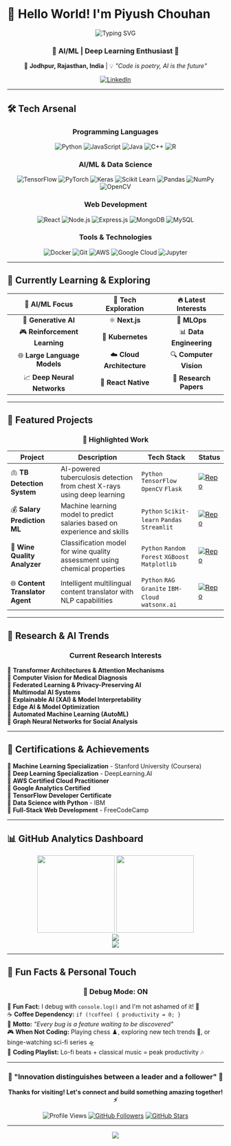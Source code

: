 # 👋 Hello World! I'm **Piyush Chouhan**

<div align="center">

![Typing SVG](https://readme-typing-svg.herokuapp.com/?font=Fira+Code&size=30&duration=3000&pause=1000&color=00D9FF&center=true&vCenter=true&width=600&lines=AI%2FML+%7C+Deep+Learning+Enthusiast;Full-Stack+Developer;Innovation+Through+Code;Building+Tomorrow's+Solutions)

</div>

<div align="center">
  
### 🚀 **AI/ML | Deep Learning Enthusiast** 🚀
📍 **Jodhpur, Rajasthan, India** | 💡 *"Code is poetry, AI is the future"*

[![LinkedIn](https://img.shields.io/badge/LinkedIn-0077B5?style=for-the-badge&logo=linkedin&logoColor=white)](https://www.linkedin.com/in/iampiyushchouhan)

</div>

---

## 🛠️ **Tech Arsenal**

<div align="center">

### **Programming Languages**
![Python](https://img.shields.io/badge/Python-14354C?style=for-the-badge&logo=python&logoColor=white)
![JavaScript](https://img.shields.io/badge/JavaScript-F7DF1E?style=for-the-badge&logo=javascript&logoColor=black)
![Java](https://img.shields.io/badge/Java-ED8B00?style=for-the-badge&logo=openjdk&logoColor=white)
![C++](https://img.shields.io/badge/C++-00599C?style=for-the-badge&logo=cplusplus&logoColor=white)
![R](https://img.shields.io/badge/R-276DC3?style=for-the-badge&logo=r&logoColor=white)

### **AI/ML & Data Science**
![TensorFlow](https://img.shields.io/badge/TensorFlow-FF6F00?style=for-the-badge&logo=tensorflow&logoColor=white)
![PyTorch](https://img.shields.io/badge/PyTorch-EE4C2C?style=for-the-badge&logo=pytorch&logoColor=white)
![Keras](https://img.shields.io/badge/Keras-D00000?style=for-the-badge&logo=keras&logoColor=white)
![Scikit Learn](https://img.shields.io/badge/scikit--learn-F7931E?style=for-the-badge&logo=scikit-learn&logoColor=white)
![Pandas](https://img.shields.io/badge/pandas-150458?style=for-the-badge&logo=pandas&logoColor=white)
![NumPy](https://img.shields.io/badge/numpy-013243?style=for-the-badge&logo=numpy&logoColor=white)
![OpenCV](https://img.shields.io/badge/opencv-5C3EE8?style=for-the-badge&logo=opencv&logoColor=white)

### **Web Development**
![React](https://img.shields.io/badge/React-20232A?style=for-the-badge&logo=react&logoColor=61DAFB)
![Node.js](https://img.shields.io/badge/Node.js-43853D?style=for-the-badge&logo=node.js&logoColor=white)
![Express.js](https://img.shields.io/badge/Express.js-404D59?style=for-the-badge&logo=express)
![MongoDB](https://img.shields.io/badge/MongoDB-4EA94B?style=for-the-badge&logo=mongodb&logoColor=white)
![MySQL](https://img.shields.io/badge/MySQL-00000F?style=for-the-badge&logo=mysql&logoColor=white)

### **Tools & Technologies**
![Docker](https://img.shields.io/badge/Docker-2496ED?style=for-the-badge&logo=docker&logoColor=white)
![Git](https://img.shields.io/badge/git-F05032?style=for-the-badge&logo=git&logoColor=white)
![AWS](https://img.shields.io/badge/AWS-232F3E?style=for-the-badge&logo=amazon-aws&logoColor=white)
![Google Cloud](https://img.shields.io/badge/Google_Cloud-4285F4?style=for-the-badge&logo=google-cloud&logoColor=white)
![Jupyter](https://img.shields.io/badge/Jupyter-F37626?style=for-the-badge&logo=jupyter&logoColor=white)

</div>

---

## 🎯 **Currently Learning & Exploring**

<div align="center">

| 🧠 **AI/ML Focus** | 🚀 **Tech Exploration** | 🔥 **Latest Interests** |
|:---:|:---:|:---:|
| 🤖 **Generative AI** | ⚛️ **Next.js** | 🦾 **MLOps** |
| 🎮 **Reinforcement Learning** | 🐳 **Kubernetes** | 📊 **Data Engineering** |
| 🌐 **Large Language Models** | ☁️ **Cloud Architecture** | 🔍 **Computer Vision** |
| 📈 **Deep Neural Networks** | 📱 **React Native** | 🧪 **Research Papers** |

</div>

---

## 💼 **Featured Projects**

<div align="center">

### 🌟 **Highlighted Work**

</div>

| Project | Description | Tech Stack | Status |
|---------|-------------|------------|--------|
| 🫁 **TB Detection System** | AI-powered tuberculosis detection from chest X-rays using deep learning | `Python` `TensorFlow` `OpenCV` `Flask` | [![Repo](https://img.shields.io/badge/GitHub-100000?style=flat&logo=github&logoColor=white)](https://github.com/iampiyushchouhan/tb-detection) |
| 💰 **Salary Prediction ML** | Machine learning model to predict salaries based on experience and skills | `Python` `Scikit-learn` `Pandas` `Streamlit` | [![Repo](https://img.shields.io/badge/GitHub-100000?style=flat&logo=github&logoColor=white)](https://github.com/iampiyushchouhan/salary-prediction) |
| 🍷 **Wine Quality Analyzer** | Classification model for wine quality assessment using chemical properties | `Python` `Random Forest` `XGBoost` `Matplotlib` | [![Repo](https://img.shields.io/badge/GitHub-100000?style=flat&logo=github&logoColor=white)](https://github.com/iampiyushchouhan/wine-quality-prediction-2) |
| 🌐 **Content Translator Agent** | Intelligent multilingual content translator with NLP capabilities | `Python` `RAG` `Granite` `IBM-Cloud` ` watsonx.ai`| [![Repo](https://img.shields.io/badge/GitHub-100000?style=flat&logo=github&logoColor=white)](https://github.com/iampiyushchouhan/Content-Translator-Agent-_IBM-Cloud) |


---

## 🔬 **Research & AI Trends**

<div align="center">

### **Current Research Interests**

</div>

🔬 **Transformer Architectures & Attention Mechanisms**  
🔬 **Computer Vision for Medical Diagnosis**  
🔬 **Federated Learning & Privacy-Preserving AI**  
🔬 **Multimodal AI Systems**  
🔬 **Explainable AI (XAI) & Model Interpretability**  
🔬 **Edge AI & Model Optimization**  
🔬 **Automated Machine Learning (AutoML)**  
🔬 **Graph Neural Networks for Social Analysis**  

---

## 📜 **Certifications & Achievements**

📜 **Machine Learning Specialization** - Stanford University (Coursera)  
📜 **Deep Learning Specialization** - DeepLearning.AI  
📜 **AWS Certified Cloud Practitioner**  
📜 **Google Analytics Certified**  
📜 **TensorFlow Developer Certificate**  
📜 **Data Science with Python** - IBM  
📜 **Full-Stack Web Development** - FreeCodeCamp  

---

## 📊 **GitHub Analytics Dashboard**

<div align="center">

<img height="180em" src="https://github-readme-stats.vercel.app/api?username=iampiyushchouhan&show_icons=true&hide_border=true&count_private=true&include_all_commits=true&theme=tokyonight&bg_color=0D1117&title_color=00D9FF&text_color=FFFFFF&icon_color=00D9FF" />
<img height="180em" src="https://github-readme-stats.vercel.app/api/top-langs/?username=iampiyushchouhan&layout=compact&hide_border=true&theme=tokyonight&bg_color=0D1117&title_color=00D9FF&text_color=FFFFFF" />

</div>

<div align="center">

<img src="https://github-readme-streak-stats.herokuapp.com/?user=iampiyushchouhan&theme=tokyonight&hide_border=true&background=0D1117&stroke=00D9FF&ring=00D9FF&fire=00D9FF&currStreakNum=FFFFFF&sideNums=FFFFFF&currStreakLabel=00D9FF&sideLabels=FFFFFF&dates=FFFFFF" />

</div>

<div align="center">

<img src="https://github-readme-activity-graph.vercel.app/graph?username=iampiyushchouhan&bg_color=0D1117&color=00D9FF&line=00D9FF&point=FFFFFF&area=true&hide_border=true" />

</div>

---

## 🎉 **Fun Facts & Personal Touch**

<div align="center">

### 🐛 **Debug Mode: ON**

</div>

🎯 **Fun Fact:** I debug with `console.log()` and I'm not ashamed of it! 🐛  
☕ **Coffee Dependency:** `if (!coffee) { productivity = 0; }`  
🌟 **Motto:** *"Every bug is a feature waiting to be discovered"*  
🎮 **When Not Coding:** Playing chess ♟️, exploring new tech trends 📱, or binge-watching sci-fi series 🛸  
🎵 **Coding Playlist:** Lo-fi beats + classical music = peak productivity 🎶  

---

<div align="center">

### 🚀 **"Innovation distinguishes between a leader and a follower"** 🚀

**Thanks for visiting! Let's connect and build something amazing together! ⚡**

![Profile Views](https://komarev.com/ghpvc/?username=iampiyushchouhan&color=00D9FF&style=flat-square&label=Profile+Views)
[![GitHub Followers](https://img.shields.io/github/followers/iampiyushchouhan?style=social)](https://github.com/iampiyushchouhan)
[![GitHub Stars](https://img.shields.io/github/stars/iampiyushchouhan?style=social)](https://github.com/iampiyushchouhan)

</div>

---

<div align="center">
  <img src="https://capsule-render.vercel.app/api?type=waving&color=gradient&height=100&section=footer"/>
</div>
